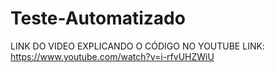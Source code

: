 # Teste-Automatizado
LINK DO VIDEO EXPLICANDO O CÓDIGO NO YOUTUBE
LINK: https://www.youtube.com/watch?v=i-rfvUHZWiU

